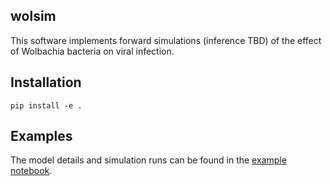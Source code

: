 
wolsim
------
This software implements forward simulations (inference TBD) of the effect of Wolbachia bacteria on viral infection.

Installation
------------

```
pip install -e .
```

Examples
--------
The model details and simulation runs can be found in the [example notebook](examples/).
